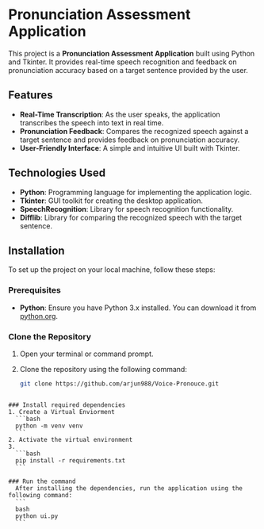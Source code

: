 # Pronunciation Assessment Application

This project is a **Pronunciation Assessment Application** built using Python and Tkinter. It provides real-time speech recognition and feedback on pronunciation accuracy based on a target sentence provided by the user.

## Features

- **Real-Time Transcription**: As the user speaks, the application transcribes the speech into text in real time.
- **Pronunciation Feedback**: Compares the recognized speech against a target sentence and provides feedback on pronunciation accuracy.
- **User-Friendly Interface**: A simple and intuitive UI built with Tkinter.

## Technologies Used

- **Python**: Programming language for implementing the application logic.
- **Tkinter**: GUI toolkit for creating the desktop application.
- **SpeechRecognition**: Library for speech recognition functionality.
- **Difflib**: Library for comparing the recognized speech with the target sentence.

## Installation

To set up the project on your local machine, follow these steps:

### Prerequisites

- **Python**: Ensure you have Python 3.x installed. You can download it from [python.org](https://www.python.org/downloads/).

### Clone the Repository

1. Open your terminal or command prompt.
2. Clone the repository using the following command:

   ```bash
   git clone https://github.com/arjun988/Voice-Pronouce.git
  ```

### Install required dependencies
1. Create a Virtual Enviorment
    ```bash
    python -m venv venv
    ```
2. Activate the virtual environment
3. 
    ```bash
    pip install -r requirements.txt
    ```

### Run the command
    After installing the dependencies, run the application using the following command:
    ```
    bash
    python ui.py
    ```
